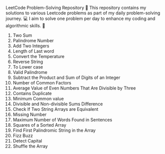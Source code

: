 LeetCode Problem-Solving Repository 🚀
This repository contains my solutions to various Leetcode problems as part of my daily problem-solving journey. 💻
I aim to solve one problem per day to enhance my coding and algorithmic skills. 🌟


1.  Two Sum
2.  Palindrome Number
3.  Add Two Integers
4.  Length of Last word
5.  Convert the Temperature
6.  Reverse String 
7.  To Lower case
8.  Valid Palindrome
9.  Subtract the Product and Sum of Digits of an Integer
10. Number of Common Factors
11. Average Value of Even Numbers That Are Divisible by Three
12. Contains Duplicate
13. Minimum Common value
14. Divisible and Non-divisible Sums Difference
15. Check If Two String Arrays are Equivalent
16. Missing Number
17. Maximum Number of Words Found in Sentences
18. Squares of a Sorted Array
19. Find First Palindromic String in the Array
20. Fizz Buzz
21. Detect Capital
22. Shuffle the Array

